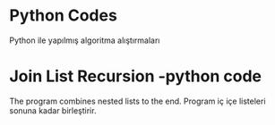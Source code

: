# Python Codes

Python ile yapılmış algoritma alıştırmaları



# Join List Recursion -python code
The program combines nested lists to the end.
Program iç içe listeleri sonuna kadar birleştirir.
